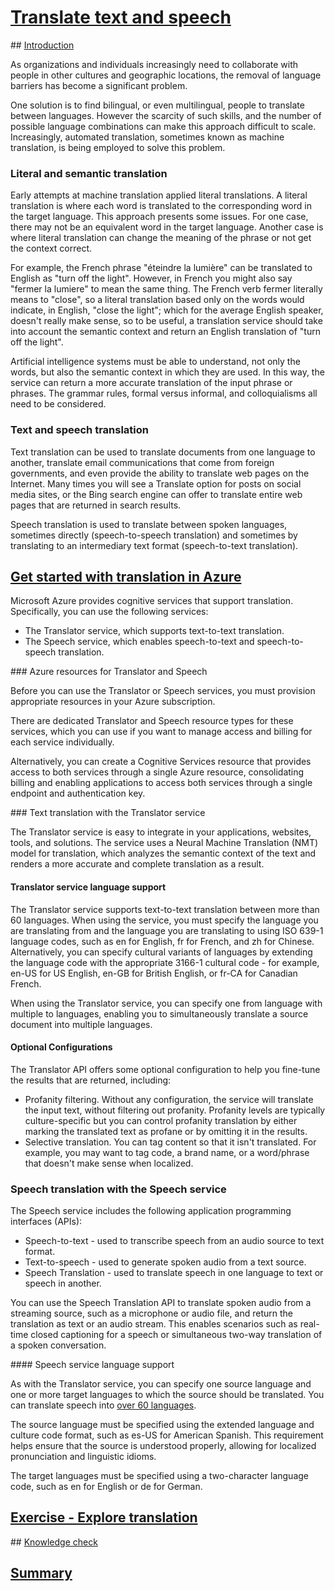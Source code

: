 # [Translate text and speech](https://learn.microsoft.com/en-gb/training/modules/translate-text-with-translation-service/)

## [Introduction](https://learn.microsoft.com/en-gb/training/modules/translate-text-with-translation-service/1-introduction)

As organizations and individuals increasingly need to collaborate with people in other cultures and geographic locations, the removal of language barriers has become a significant problem.

One solution is to find bilingual, or even multilingual, people to translate between languages. However the scarcity of such skills, and the number of possible language combinations can make this approach difficult to scale. Increasingly, automated translation, sometimes known as machine translation, is being employed to solve this problem.

### Literal and semantic translation

Early attempts at machine translation applied literal translations. A literal translation is where each word is translated to the corresponding word in the target language. This approach presents some issues. For one case, there may not be an equivalent word in the target language. Another case is where literal translation can change the meaning of the phrase or not get the context correct.

For example, the French phrase "éteindre la lumière" can be translated to English as "turn off the light". However, in French you might also say "fermer la lumiere" to mean the same thing. The French verb fermer literally means to "close", so a literal translation based only on the words would indicate, in English, "close the light"; which for the average English speaker, doesn't really make sense, so to be useful, a translation service should take into account the semantic context and return an English translation of "turn off the light".

Artificial intelligence systems must be able to understand, not only the words, but also the semantic context in which they are used. In this way, the service can return a more accurate translation of the input phrase or phrases. The grammar rules, formal versus informal, and colloquialisms all need to be considered.

### Text and speech translation

Text translation can be used to translate documents from one language to another, translate email communications that come from foreign governments, and even provide the ability to translate web pages on the Internet. Many times you will see a Translate option for posts on social media sites, or the Bing search engine can offer to translate entire web pages that are returned in search results.

Speech translation is used to translate between spoken languages, sometimes directly (speech-to-speech translation) and sometimes by translating to an intermediary text format (speech-to-text translation).

## [Get started with translation in Azure](https://learn.microsoft.com/en-gb/training/modules/translate-text-with-translation-service/2-get-started-azure)

Microsoft Azure provides cognitive services that support translation. Specifically, you can use the following services:

- The Translator service, which supports text-to-text translation.
- The Speech service, which enables speech-to-text and speech-to-speech translation.

### Azure resources for Translator and Speech

Before you can use the Translator or Speech services, you must provision appropriate resources in your Azure subscription.

There are dedicated Translator and Speech resource types for these services, which you can use if you want to manage access and billing for each service individually.

Alternatively, you can create a Cognitive Services resource that provides access to both services through a single Azure resource, consolidating billing and enabling applications to access both services through a single endpoint and authentication key.

### Text translation with the Translator service

The Translator service is easy to integrate in your applications, websites, tools, and solutions. The service uses a Neural Machine Translation (NMT) model for translation, which analyzes the semantic context of the text and renders a more accurate and complete translation as a result.

#### Translator service language support

The Translator service supports text-to-text translation between more than 60 languages. When using the service, you must specify the language you are translating from and the language you are translating to using ISO 639-1 language codes, such as en for English, fr for French, and zh for Chinese. Alternatively, you can specify cultural variants of languages by extending the language code with the appropriate 3166-1 cultural code - for example, en-US for US English, en-GB for British English, or fr-CA for Canadian French.

When using the Translator service, you can specify one from language with multiple to languages, enabling you to simultaneously translate a source document into multiple languages.

#### Optional Configurations

The Translator API offers some optional configuration to help you fine-tune the results that are returned, including:

- Profanity filtering. Without any configuration, the service will translate the input text, without filtering out profanity. Profanity levels are typically culture-specific but you can control profanity translation by either marking the translated text as profane or by omitting it in the results.
- Selective translation. You can tag content so that it isn't translated. For example, you may want to tag code, a brand name, or a word/phrase that doesn't make sense when localized.

### Speech translation with the Speech service

The Speech service includes the following application programming interfaces (APIs):

- Speech-to-text - used to transcribe speech from an audio source to text format.
- Text-to-speech - used to generate spoken audio from a text source.
- Speech Translation - used to translate speech in one language to text or speech in another.

You can use the Speech Translation API to translate spoken audio from a streaming source, such as a microphone or audio file, and return the translation as text or an audio stream. This enables scenarios such as real-time closed captioning for a speech or simultaneous two-way translation of a spoken conversation.

#### Speech service language support

As with the Translator service, you can specify one source language and one or more target languages to which the source should be translated. You can translate speech into [over 60 languages](https://learn.microsoft.com/en-us/azure/cognitive-services/speech-service/language-support#speech-translation).

The source language must be specified using the extended language and culture code format, such as es-US for American Spanish. This requirement helps ensure that the source is understood properly, allowing for localized pronunciation and linguistic idioms.

The target languages must be specified using a two-character language code, such as en for English or de for German.

## [Exercise - Explore translation](https://learn.microsoft.com/en-gb/training/modules/translate-text-with-translation-service/3-exercise-translate-text-use-azure)

## [Knowledge check](https://learn.microsoft.com/en-gb/training/modules/translate-text-with-translation-service/3a-knowledge-check)

## [Summary](https://learn.microsoft.com/en-gb/training/modules/translate-text-with-translation-service/4-summary)